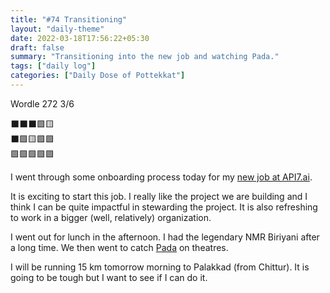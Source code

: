 ```yaml
---
title: "#74 Transitioning"
layout: "daily-theme"
date: 2022-03-18T17:56:22+05:30
draft: false
summary: "Transitioning into the new job and watching Pada."
tags: ["daily log"]
categories: ["Daily Dose of Pottekkat"]
---
```


Wordle 272 3/6

⬛⬛⬛🟩🟨\
⬛🟩🟨🟩🟩\
🟩🟩🟩🟩🟩

I went through some onboarding process today for my [new job at API7.ai](../17-3-22-new-job-announcement).

It is exciting to start this job. I really like the project we are building and I think I can be quite impactful in stewarding the project. It is also refreshing to work in a bigger (well, relatively) organization.

I went out for lunch in the afternoon. I had the legendary NMR Biriyani after a long time. We then went to catch [Pada](https://www.imdb.com/title/tt10375094/) on theatres.

I will be running 15 km tomorrow morning to Palakkad (from Chittur). It is going to be tough but I want to see if I can do it.
